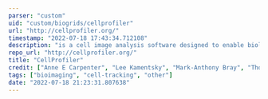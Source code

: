 ```yaml
---
parser: "custom"
uid: "custom/biogrids/cellprofiler"
url: "http://cellprofiler.org/"
timestamp: "2022-07-18 17:43:34.712108"
description: "is a cell image analysis software designed to enable biologists without training in computer vision or programming to quantitatively measure phenotypes from thousands of images automatically."
repo_url: "http://cellprofiler.org/"
title: "CellProfiler"
credit: ["Anne E Carpenter", "Lee Kamentsky", "Mark-Anthony Bray", "Thouis Raymond Jones"]
tags: ["bioimaging", "cell-tracking", "other"]
date: "2022-07-18 21:23:31.807638"
---
```

